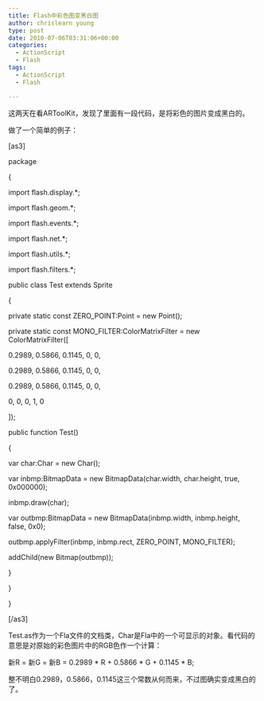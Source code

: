 ```yaml
---
title: Flash中彩色图变黑白图
author: chrislearn young
type: post
date: 2010-07-06T03:31:06+00:00
categories:
  - ActionScript
  - Flash
tags:
  - ActionScript
  - Flash

---
```

这两天在看ARToolKit，发现了里面有一段代码，是将彩色的图片变成黑白的。

<!--more-->
做了一个简单的例子：

[as3]
  
package
  
{
	  
import flash.display.*;
	  
import flash.geom.*;
	  
import flash.events.*;
	  
import flash.net.*;
	  
import flash.utils.*;
	  
import flash.filters.*;

public class Test extends Sprite
	  
{
		  
private static const ZERO_POINT:Point = new Point();
		  
private static const MONO_FILTER:ColorMatrixFilter = new ColorMatrixFilter([
			  
0.2989, 0.5866, 0.1145, 0, 0,
			  
0.2989, 0.5866, 0.1145, 0, 0,
			  
0.2989, 0.5866, 0.1145, 0, 0,
			  
0, 0, 0, 1, 0
		  
]);

public function Test()
		  
{
			  
var char:Char = new Char();
			  
var inbmp:BitmapData = new BitmapData(char.width, char.height, true, 0x000000);
			  
inbmp.draw(char);

var outbmp:BitmapData = new BitmapData(inbmp.width, inbmp.height, false, 0x0);
			  
outbmp.applyFilter(inbmp, inbmp.rect, ZERO\_POINT, MONO\_FILTER);

addChild(new Bitmap(outbmp));
		  
}
	  
}
  
}
  
[/as3]

Test.as作为一个Fla文件的文档类，Char是Fla中的一个可显示的对象。看代码的意思是对原始的彩色图片中的RGB色作一个计算：
  
新R = 新G = 新B = 0.2989 \* R + 0.5866 \* G + 0.1145 * B;
  
整不明白0.2989，0.5866，0.1145这三个常数从何而来，不过图确实变成黑白的了。